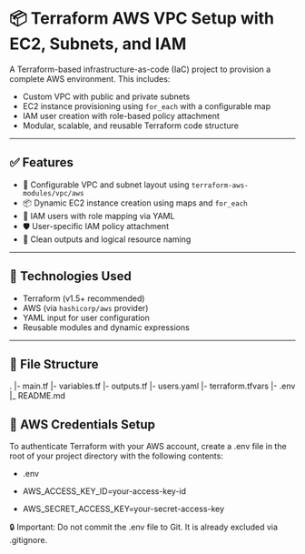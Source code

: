 # 📦 Terraform AWS VPC Setup with EC2, Subnets, and IAM

A Terraform-based infrastructure-as-code (IaC) project to provision a complete AWS environment. This includes:

- Custom VPC with public and private subnets
- EC2 instance provisioning using `for_each` with a configurable map
- IAM user creation with role-based policy attachment
- Modular, scalable, and reusable Terraform code structure

---

## ✅ Features

- 🔧 Configurable VPC and subnet layout using `terraform-aws-modules/vpc/aws`
- 📦 Dynamic EC2 instance creation using maps and `for_each`
- 👤 IAM users with role mapping via YAML
- 🛡️ User-specific IAM policy attachment
- 📂 Clean outputs and logical resource naming

---

## 🚀 Technologies Used

- Terraform (v1.5+ recommended)
- AWS (via `hashicorp/aws` provider)
- YAML input for user configuration
- Reusable modules and dynamic expressions

---

## 📁 File Structure

.
|- main.tf
|- variables.tf
|- outputs.tf
|- users.yaml
|- terraform.tfvars
|- .env
|_ README.md


## 🔐 AWS Credentials Setup

To authenticate Terraform with your AWS account, create a .env file in the root of your project directory with the following contents:

- .env

- AWS_ACCESS_KEY_ID=your-access-key-id

- AWS_SECRET_ACCESS_KEY=your-secret-access-key

🔒 Important: Do not commit the .env file to Git. It is already excluded via .gitignore.
